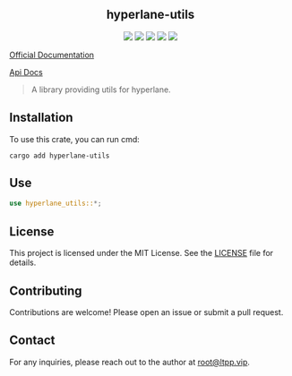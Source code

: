 <center>

## hyperlane-utils

[![](https://img.shields.io/crates/v/hyperlane-utils.svg)](https://crates.io/crates/hyperlane-utils)
[![](https://img.shields.io/crates/d/hyperlane-utils.svg)](https://img.shields.io/crates/d/hyperlane-utils.svg)
[![](https://docs.rs/hyperlane-utils/badge.svg)](https://docs.rs/hyperlane-utils)
[![](https://github.com/eastspire/hyperlane-utils/workflows/Rust/badge.svg)](https://github.com/eastspire/hyperlane-utils/actions?query=workflow:Rust)
[![](https://img.shields.io/crates/l/hyperlane-utils.svg)](./LICENSE)

</center>

[Official Documentation](https://docs.ltpp.vip/hyperlane-utils/)

[Api Docs](https://docs.rs/hyperlane-utils/latest/hyperlane_utils/)

> A library providing utils for hyperlane.

## Installation

To use this crate, you can run cmd:

```shell
cargo add hyperlane-utils
```

## Use

```rust
use hyperlane_utils::*;
```

## License

This project is licensed under the MIT License. See the [LICENSE](LICENSE) file for details.

## Contributing

Contributions are welcome! Please open an issue or submit a pull request.

## Contact

For any inquiries, please reach out to the author at [root@ltpp.vip](mailto:root@ltpp.vip).
